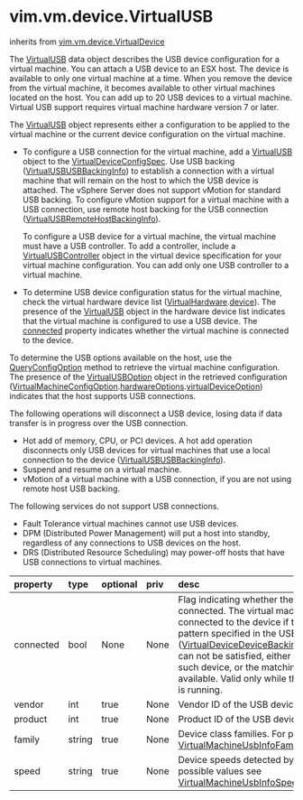 vim.vm.device.VirtualUSB
========================
inherits from [vim.vm.device.VirtualDevice](docs/vim.vm.device.VirtualDevice.md)


The <a href="vim.vm.device.VirtualUSB.md">VirtualUSB</a> data object describes the USB device configuration  for a virtual machine. You can attach a USB device to an ESX host.  The device is available to only one virtual machine at a time. When you remove  the device from the virtual machine, it becomes available to other virtual machines  located on the host. You can add up to 20 USB devices to a virtual machine.  Virtual USB support requires virtual machine hardware version 7 or later.  <p>  The <a href="vim.vm.device.VirtualUSB.md">VirtualUSB</a> object represents either a configuration to be applied to  the virtual machine or the current device configuration on the virtual machine.  <ul>  <li>To configure a USB connection for the virtual machine, add a <a href="vim.vm.device.VirtualUSB.md">VirtualUSB</a>  object to the <a href="vim.vm.device.VirtualDeviceSpec.md">VirtualDeviceConfigSpec</a>.  Use USB backing (<a href="vim.vm.device.VirtualUSB.USBBackingInfo.md">VirtualUSBUSBBackingInfo</a>) to establish  a connection with a virtual machine that will remain on the host to which  the USB device is attached.  The vSphere Server does not support vMotion for standard USB backing.  To configure vMotion support for a virtual machine with a USB connection,  use remote host backing for the USB connection  (<a href="vim.vm.device.VirtualUSB.RemoteHostBackingInfo.md">VirtualUSBRemoteHostBackingInfo</a>).  <p>  To configure a USB device for a virtual machine, the virtual machine  must have a USB controller. To add a controller, include a  <a href="vim.vm.device.VirtualUSBController.md">VirtualUSBController</a> object in the virtual device  specification for your virtual machine configuration. You can add only one  USB controller to a virtual machine.</li>  <li>To determine USB device configuration status for the virtual machine,  check the virtual hardware device list  (<a href="vim.vm.VirtualHardware.md">VirtualHardware</a>.<a href="vim.vm.VirtualHardware.md#device">device</a>).  The presence of the <a href="vim.vm.device.VirtualUSB.md">VirtualUSB</a> object in the hardware device list  indicates that the virtual machine is configured to use a USB device.  The <a href="vim.vm.device.VirtualUSB.md#connected">connected</a> property indicates  whether the virtual machine is connected to the device.</li>  </ul>  <p>  To determine the USB options available on the host, use the  <a href="vim.EnvironmentBrowser.md#queryConfigOption">QueryConfigOption</a> method to retrieve the virtual  machine configuration. The presence of the <a href="vim.vm.device.VirtualUSBOption.md">VirtualUSBOption</a>  object in the retrieved configuration  (<a href="vim.vm.ConfigOption.md">VirtualMachineConfigOption</a>.<a href="vim.vm.ConfigOption.md#hardwareOptions">hardwareOptions</a>.<a href="vim.vm.VirtualHardwareOption.md#virtualDeviceOption">virtualDeviceOption</a>)  indicates that the host supports USB connections.  <p>  The following operations will disconnect a USB device, losing data if data transfer  is in progress over the USB connection.  <ul>  <li>Hot add of memory, CPU, or PCI devices. A hot add operation disconnects only      USB devices for virtual machines that use a local connection to the device      (<a href="vim.vm.device.VirtualUSB.USBBackingInfo.md">VirtualUSBUSBBackingInfo</a>).  <li>Suspend and resume on a virtual machine.  <li>vMotion of a virtual machine with a USB connection,      if you are not using remote host USB backing.  </ul>  <p>  The following services do not support USB connections.  <ul>  <li>Fault Tolerance virtual machines cannot use USB devices.</li>  <li>DPM (Distributed Power Management) will put a host into standby,      regardless of any connections to USB devices on the host.  <li>DRS (Distributed Resource Scheduling) may power-off hosts that have      USB connections to virtual machines.</li>  </ul>

| property | type | optional | priv | desc |
|:---------|:-----|:---------|:-----|:-----|
| connected | bool | None | None | Flag indicating whether the device is currently connected.   The virtual machine is not connected to the device if the autoconnect pattern   specified in the USB device backing   (<a href="vim.vm.device.VirtualDevice.DeviceBackingInfo.md">VirtualDeviceDeviceBackingInfo</a>.<a href="vim.vm.device.VirtualDevice.DeviceBackingInfo.md#deviceName">deviceName</a>)   can not be satisfied, either   because there is no such device, or the matching device is not   available. Valid only while the virtual machine is running. |
| vendor | int | true | None | Vendor ID of the USB device. |
| product | int | true | None | Product ID of the USB device. |
| family | string | true | None | Device class families.   For possible values see   <a href="vim.vm.UsbInfo.Family.md">VirtualMachineUsbInfoFamily</a>. |
| speed | string | true | None | Device speeds detected by server.   For possible values see   <a href="vim.vm.UsbInfo.Speed.md">VirtualMachineUsbInfoSpeed</a>. |


